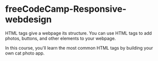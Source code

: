 # freeCodeCamp-Responsive-webdesign

HTML tags give a webpage its structure. You can use HTML tags to add photos, buttons, and other elements to your webpage.

In this course, you'll learn the most common HTML tags by building your own cat photo app.
